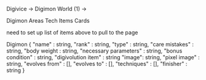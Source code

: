 Digivice -> Digimon World (1) ->

Digimon
Areas
Tech
Items
Cards


need to set up list of items above to pull to the page

Digimon {
  "name" : string,
  "rank" : string,
  "type" : string,
  "care mistakes" : string,
  "body weight : string,
  "necessary parameters" : string,
  "bonus condition" : string,
  "digivolution item" : string
  "image": string,
  "pixel image" : string,
  "evolves from" : [],
  "evolves to" : [],
  "techniques" : [],
  "finisher" : string
}

